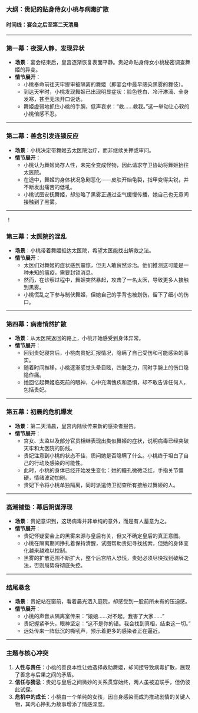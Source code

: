 ### 大纲：贵妃的贴身侍女小桃与病毒扩散

#### **时间线：宴会之后至第二天清晨**

---

### **第一幕：夜深人静，发现异状**
- **场景**：宴会结束后，皇宫逐渐恢复表面平静。贵妃命贴身侍女小桃秘密调查舞姬的异变。
- **情节展开**：
  - 小桃奉命前往天牢提审被隔离的舞姬（即宴会中最早感染黑雾的舞伎）。
  - 到达天牢时，小桃发现舞姬已出现明显症状：脸色苍白、冷汗淋漓、全身发寒，甚至无法开口说话。
  - 舞姬虚弱地抓住小桃的手腕，低声哀求：“救……救我。”这一举动让心软的小桃倍感不忍。

---

### **第二幕：善念引发连锁反应**
- **场景**：小桃决定带舞姬去太医院治疗，而非继续关押或审问。
- **情节展开**：
  - 小桃认为舞姬尚存人性，未完全变成怪物，因此请求守卫协助将舞姬抬往太医院。
  - 在途中，舞姬的身体状况急剧恶化——皮肤开始龟裂，指甲变得尖锐，并不断发出痛苦的低吼。
  - 小桃试图安抚舞姬，却忽略了黑雾正通过空气缓慢传播，她自己也无意间接触到了黑雾。

---
！[](../0916/343.md)
### **第三幕：太医院的混乱**
- **场景**：小桃带着舞姬抵达太医院，希望太医能找出解救之法。
- **情节展开**：
  - 太医们对舞姬的症状感到震惊，但无人敢贸然诊治。他们推测这可能是一种未知的瘟疫，需要封锁消息。
  - 然而，在诊察过程中，舞姬突然暴起，攻击了一名太医，导致更多人接触到黑雾。
  - 小桃慌乱之下参与制伏舞姬，但她自己的手背也被划伤，留下了细小的伤口。

---

### **第四幕：病毒悄然扩散**
- **场景**：从太医院返回的路上，小桃开始感受到身体异常。
- **情节展开**：
  - 回到贵妃寝宫后，小桃向贵妃汇报情况，隐瞒了自己受伤和可能感染的事实。
  - 随着时间推移，小桃逐渐感觉头晕目眩，四肢乏力，同时手腕上的伤口隐隐作痛。
  - 她回忆起舞姬临死前的眼神，心中充满愧疚和恐惧，却不敢告诉任何人，包括贵妃。

---

### **第五幕：初晨的危机爆发**
- **场景**：第二天清晨，皇宫内陆续传来新的感染者报告。
- **情节展开**：
  - 宫女、太监以及部分官员相继表现出类似舞姬的症状，说明病毒已经突破天牢和太医院的防线。
  - 贵妃注意到小桃的状态不佳，质问她是否隐瞒了什么。小桃终于坦白了自己的行动及感染的可能性。
  - 此时，小桃的身体已经开始发生变化：她的瞳孔微微泛红，手指关节僵硬，情绪波动加剧。
  - 贵妃下令将小桃单独隔离，同时派遣侍卫彻查所有接触过舞姬的人。

---

### **高潮铺垫：幕后阴谋浮现**
- **场景**：贵妃意识到，这场病毒并非单纯的意外，而是有人蓄意为之。
- **情节展开**：
  - 贵妃怀疑宴会上的黑雾来源与皇后有关，但又不确定皇后的真正意图。
  - 小桃在隔离期间挣扎着保持清醒，试图帮助贵妃寻找线索，但她的身体变化越来越难以控制。
  - 黑雾的扩散范围不断扩大，整个后宫陷入恐慌，贵妃必须尽快找到破解之法，否则局势将彻底失控。

---

### **结尾悬念**
- **场景**：贵妃站在窗前，看着晨光洒入庭院，却感受到一股前所未有的压迫感。
- **情节展开**：
  - 小桃的声音从隔离室传来：“娘娘……对不起，我害了大家……”
  - 贵妃握紧拳头，眼神坚定：“这不是你的错。我会找到真相，结束这一切。”
  - 远处传来一阵低沉的嘶吼声，预示着更多的感染者正在逼近。

--- 

### **主题与核心冲突**
1. **人性与责任**：小桃的善良本性让她选择救助舞姬，却间接导致病毒扩散，展现了善念与后果之间的矛盾。
2. **信任与猜忌**：贵妃与皇后之间微妙的关系贯穿始终，两人虽被迫联手，但仍彼此试探。
3. **危机中的成长**：小桃由一个单纯的女孩，因自身感染而成为推动剧情的关键人物，其内心挣扎为故事增添了情感深度。